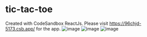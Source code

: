 # tic-tac-toe
Created with CodeSandbox ReactJs.
Please visit https://96chjd-5173.csb.app/ for the app.
![image](https://github.com/ashishmiryalkar/tic-tac-toe/assets/76208403/abc9db64-3990-4620-b643-e35914904c83)
![image](https://github.com/ashishmiryalkar/tic-tac-toe/assets/76208403/63f562b3-e597-44f5-8034-eae4a23042cc)
![image](https://github.com/ashishmiryalkar/tic-tac-toe/assets/76208403/3df1d119-81c6-4809-aa81-50bbaa20a206)
